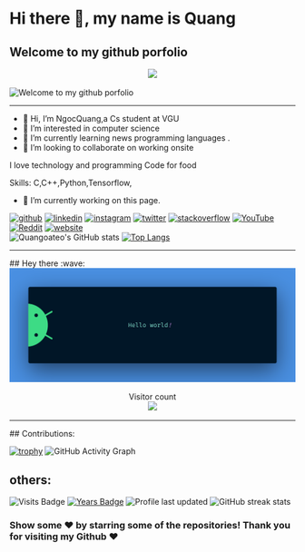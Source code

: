# Hi there 👋, my name is Quang
## Welcome to my github porfolio
<p align="center">
<img src="https://media4.giphy.com/media/3pZipqyo1sqHDfJGtz/giphy.gif?cid=ecf05e4754f6wy5ullf9etow134vnb2l1f0u6d3gsh3kbcuw&rid=giphy.gif&ct=g" width="512" >

![Welcome to my github porfolio](https://pbs.twimg.com/profile_banners/1251825118264745984/1644662971/1500x500)
</p>

<hr />
  
  
  
- 👋 Hi, I’m NgocQuang,a Cs student at  VGU
- 👀 I’m interested in computer science
- 🌱 I’m currently learning news programming languages .
- 💞️ I’m looking to collaborate on working onsite



I love technology and programming
Code for food

Skills: C,C++,Python,Tensorflow,

- 🔭 I’m currently working on this page. 

  

[<img src='https://cdn.jsdelivr.net/npm/simple-icons@3.0.1/icons/github.svg' alt='github' height='40'>](https://github.com/Quangoateo)  [<img src='https://cdn.jsdelivr.net/npm/simple-icons@3.0.1/icons/linkedin.svg' alt='linkedin' height='40'>](https://www.linkedin.com/in/VũNgọcQuang/)  [<img src='https://cdn.jsdelivr.net/npm/simple-icons@3.0.1/icons/instagram.svg' alt='instagram' height='40'>](https://www.instagram.com/ng.quang.03/)  [<img src='https://cdn.jsdelivr.net/npm/simple-icons@3.0.1/icons/twitter.svg' alt='twitter' height='40'>](https://twitter.com/https://twitter.com/QUANGSHAKESPEA1/with_replies)  [<img src='https://cdn.jsdelivr.net/npm/simple-icons@3.0.1/icons/stackoverflow.svg' alt='stackoverflow' height='40'>](https://stackoverflow.com/users/NgocQuang03)  [<img src='https://cdn.jsdelivr.net/npm/simple-icons@3.0.1/icons/youtube.svg' alt='YouTube' height='40'>](https://www.youtube.com/channel/QuangCS)  [<img src='https://cdn.jsdelivr.net/npm/simple-icons@3.0.1/icons/reddit.svg' alt='Reddit' height='40'>](https://www.reddit.com/user/Quangdepzaivt03)  [<img src='https://cdn.jsdelivr.net/npm/simple-icons@3.0.1/icons/icloud.svg' alt='website' height='40'>](https://quangoateo.github.io/quangvu_blog/)  
![Quangoateo's GitHub stats](https://github-readme-stats.vercel.app/api?username=Quangoateo&hide=contribs,prs)
[![Top Langs](https://github-readme-stats.vercel.app/api/top-langs/?username=Quangoateo&layout=compact)](https://github.com/Quangoateo/github-readme-stats)


<hr />
## Hey there :wave:

<img src="https://raw.githubusercontent.com/Quangoateo/Quangoateo/main/banner.png" alt="Hello world">

<p align="center"> 
  Visitor count<br>
  <img src="https://profile-counter.glitch.me/Quangoateo/count.svg" />
</p>
<hr />
## Contributions:

[![trophy](https://github-profile-trophy.vercel.app/?username=Quangoateo&theme=flat&column=6&margin-w=15&margin-h=15)](https://github.com/ryo-ma/github-profile-trophy)
![GitHub Activity Graph](https://activity-graph.herokuapp.com/graph?username=Quangoateo)  

## others:
![Visits Badge](https://badges.pufler.dev/visits/Quangoateo/Quangoateo?logo=GitHub&label=visits&color=success&logoColor=white&style=flat-square)
[![Years Badge](https://badges.pufler.dev/years/Quangoateo)](https://badges.pufler.dev)
![Profile last updated](https://img.shields.io/github/last-commit/Quangoateo/Quangoateo/main?label=Last%20updated&style=flat)
![GitHub streak stats](https://github-readme-streak-stats.herokuapp.com/?user=Quangoateo) 
### Show some ❤️ by starring some of the repositories! Thank you for visiting my Github ❤️
